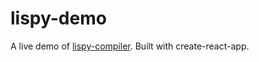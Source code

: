 # lispy-demo
A live demo of [lispy-compiler](https://github.com/kylejlin/lispy-compiler). Built with create-react-app.
